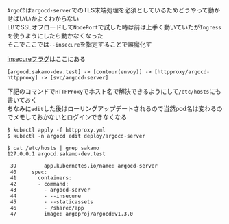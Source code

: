 `ArgoCD`は`argocd-server`でのTLS末端処理を必須としているためどうやって動かせばいいかよくわからない  
LBでSSLオフロードして`NodePort`で試した時は前は上手く動いていたが`Ingress`を使うようにしたら動かなくなった  
そこでここでは`--insecure`を指定することで誤魔化す

[insecureフラグ](https://github.com/argoproj/argo-cd/blob/0cfe1cdedf2b05f0c3a3ed13ff73a66d427f5749/cmd/argocd-server/commands/root.go#L98)はここにある

```
[argocd.sakamo-dev.test] -> [contour(envoy)] -> [httpproxy/argocd-httpproxy] -> [svc/argocd-server]
```

下記のコマンドで`HTTPProxy`でホスト名で解決できるようにして`/etc/hosts`にも書いておく  
ちなみに`edit`した後はローリングアップデートされるので当然pod名は変わるのでメモしておかないとログインできなくなる

```
$ kubectl apply -f httpproxy.yml
$ kubectl -n argocd edit deploy/argocd-server

$ cat /etc/hosts | grep sakamo
127.0.0.1 argocd.sakamo-dev.test
```

```
 39         app.kubernetes.io/name: argocd-server
 40     spec:
 41       containers:
 42       - command:
 43         - argocd-server
 44         - --insecure
 45         - --staticassets
 46         - /shared/app
 47         image: argoproj/argocd:v1.3.0
```